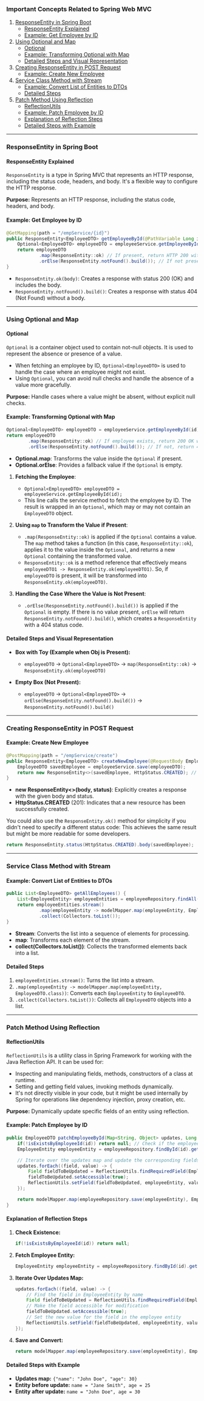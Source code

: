 ### Important Concepts Related to Spring Web MVC

1. [ResponseEntity in Spring Boot](#responseentity-in-spring-boot)
    - [ResponseEntity Explained](#responseentity-explained)
    - [Example: Get Employee by ID](#example-get-employee-by-id)
2. [Using Optional and Map](#using-optional-and-map)
    - [Optional](#optional)
    - [Example: Transforming Optional with Map](#example-transforming-optional-with-map)
    - [Detailed Steps and Visual Representation](#detailed-steps-and-visual-representation)
3. [Creating ResponseEntity in POST Request](#creating-responseentity-in-post-request)
    - [Example: Create New Employee](#example-create-new-employee)
4. [Service Class Method with Stream](#service-class-method-with-stream)
    - [Example: Convert List of Entities to DTOs](#example-convert-list-of-entities-to-dtos)
    - [Detailed Steps](#detailed-steps)
5. [Patch Method Using Reflection](#patch-method-using-reflection)
    - [ReflectionUtils](#reflectionutils)
    - [Example: Patch Employee by ID](#example-patch-employee-by-id)
    - [Explanation of Reflection Steps](#explanation-of-reflection-steps)
    - [Detailed Steps with Example](#detailed-steps-with-example)

---

### ResponseEntity in Spring Boot

#### ResponseEntity Explained

`ResponseEntity` is a type in Spring MVC that represents an HTTP response, including the status code, headers, and body. It's a flexible way to configure the HTTP response. 

**Purpose:** Represents an HTTP response, including the status code, headers, and body.

#### Example: Get Employee by ID
```java
@GetMapping(path = "/empService/{id}")
public ResponseEntity<EmployeeDTO> getEmployeeById(@PathVariable Long id) {
    Optional<EmployeeDTO> employeeDTO = employeeService.getEmployeeById(id);
    return employeeDTO
            .map(ResponseEntity::ok) // If present, return HTTP 200 with employee data
            .orElse(ResponseEntity.notFound().build()); // If not present, return HTTP 404
}
```

- `ResponseEntity.ok(body)`: Creates a response with status 200 (OK) and includes the body.
- `ResponseEntity.notFound().build()`: Creates a response with status 404 (Not Found) without a body.

---

### Using Optional and Map

#### Optional

`Optional` is a container object used to contain not-null objects. It is used to represent the absence or presence of a value. 

- When fetching an employee by ID, `Optional<EmployeeDTO>` is used to handle the case where an employee might not exist.
- Using `Optional`, you can avoid null checks and handle the absence of a value more gracefully.

**Purpose:** Handle cases where a value might be absent, without explicit null checks.

#### Example: Transforming Optional with Map
```java
Optional<EmployeeDTO> employeeDTO = employeeService.getEmployeeById(id);
return employeeDTO
        .map(ResponseEntity::ok) // If employee exists, return 200 OK with employee data
        .orElse(ResponseEntity.notFound().build()); // If not, return 404 Not Found
```

- **Optional.map**: Transforms the value inside the `Optional` if present.
- **Optional.orElse**: Provides a fallback value if the `Optional` is empty.

1. **Fetching the Employee**: 
   - `Optional<EmployeeDTO> employeeDTO = employeeService.getEmployeeById(id);`
   - This line calls the service method to fetch the employee by ID. The result is wrapped in an `Optional`, which may or may not contain an `EmployeeDTO` object.

2. **Using `map` to Transform the Value if Present**:
   - `.map(ResponseEntity::ok)` is applied if the `Optional` contains a value. The `map` method takes a function (in this case, `ResponseEntity::ok`), applies it to the value inside the `Optional`, and returns a new `Optional` containing the transformed value.
   - `ResponseEntity::ok` is a method reference that effectively means `employeeDTO1 -> ResponseEntity.ok(employeeDTO1)`. So, if `employeeDTO` is present, it will be transformed into `ResponseEntity.ok(employeeDTO)`.

3. **Handling the Case Where the Value is Not Present**:
   - `.orElse(ResponseEntity.notFound().build())` is applied if the `Optional` is empty. If there is no value present, `orElse` will return `ResponseEntity.notFound().build()`, which creates a `ResponseEntity` with a 404 status code.

#### Detailed Steps and Visual Representation 

- **Box with Toy (Example when Obj is Present):**
  - `employeeDTO` -> `Optional<EmployeeDTO>` -> `map(ResponseEntity::ok)` -> `ResponseEntity.ok(employeeDTO)`

- **Empty Box (Not Present):**
  - `employeeDTO` -> `Optional<EmployeeDTO>` -> `orElse(ResponseEntity.notFound().build())` -> `ResponseEntity.notFound().build()`

---

### Creating ResponseEntity in POST Request

#### Example: Create New Employee
```java
@PostMapping(path = "/empService/create")
public ResponseEntity<EmployeeDTO> createNewEmployee(@RequestBody EmployeeDTO employeeDTO) {
    EmployeeDTO savedEmployee = employeeService.save(employeeDTO);
    return new ResponseEntity<>(savedEmployee, HttpStatus.CREATED); // Return 201 Created with the saved employee
}
```

- **new ResponseEntity<>(body, status)**: Explicitly creates a response with the given body and status.
- **HttpStatus.CREATED** (201): Indicates that a new resource has been successfully created.

You could also use the `ResponseEntity.ok()` method for simplicity if you didn't need to specify a different status code:
This achieves the same result but might be more readable for some developers.

```java
return ResponseEntity.status(HttpStatus.CREATED).body(savedEmployee);
```

---

### Service Class Method with Stream

#### Example: Convert List of Entities to DTOs
```java
public List<EmployeeDTO> getAllEmployees() {
    List<EmployeeEntity> employeeEntities = employeeRepository.findAll();
    return employeeEntities.stream()
            .map(employeeEntity -> modelMapper.map(employeeEntity, EmployeeDTO.class))
            .collect(Collectors.toList());
}
```

- **Stream**: Converts the list into a sequence of elements for processing.
- **map**: Transforms each element of the stream.
- **collect(Collectors.toList())**: Collects the transformed elements back into a list.

#### Detailed Steps
1. `employeeEntities.stream()`: Turns the list into a stream.
2. `.map(employeeEntity -> modelMapper.map(employeeEntity, EmployeeDTO.class))`: Converts each `EmployeeEntity` to `EmployeeDTO`.
3. `.collect(Collectors.toList())`: Collects all `EmployeeDTO` objects into a list.

---

### Patch Method Using Reflection

#### ReflectionUtils

`ReflectionUtils` is a utility class in Spring Framework for working with the Java Reflection API. It can be used for:

- Inspecting and manipulating fields, methods, constructors of a class at runtime.
- Setting and getting field values, invoking methods dynamically.
- It's not directly visible in your code, but it might be used internally by Spring for operations like dependency injection, proxy creation, etc.

**Purpose:** Dynamically update specific fields of an entity using reflection.

#### Example: Patch Employee by ID
```java
public EmployeeDTO patchEmployeeById(Map<String, Object> updates, Long id) {
    if(!isExistsByEmployeeId(id)) return null; // Check if the employee exists
    EmployeeEntity employeeEntity = employeeRepository.findById(id).get(); // Fetch the employee

    // Iterate over the updates map and update the corresponding fields in the employee entity
    updates.forEach((field, value) -> {
        Field fieldToBeUpdated = ReflectionUtils.findRequiredField(EmployeeEntity.class, field);
        fieldToBeUpdated.setAccessible(true);
        ReflectionUtils.setField(fieldToBeUpdated, employeeEntity, value);
    });

    return modelMapper.map(employeeRepository.save(employeeEntity), EmployeeDTO.class); // Save and convert to DTO
}
```

#### Explanation of Reflection Steps
1. **Check Existence:**
   ```java
   if(!isExistsByEmployeeId(id)) return null;
   ```

2. **Fetch Employee Entity:**
   ```java
   EmployeeEntity employeeEntity = employeeRepository.findById(id).get();
   ```

3. **Iterate Over Updates Map:**
   ```java
   updates.forEach((field, value) -> {
       // Find the field in EmployeeEntity by name
       Field fieldToBeUpdated = ReflectionUtils.findRequiredField(EmployeeEntity.class, field);
       // Make the field accessible for modification
       fieldToBeUpdated.setAccessible(true);
       // Set the new value for the field in the employee entity
       ReflectionUtils.setField(fieldToBeUpdated, employeeEntity, value);
   });
   ```

4. **Save and Convert:**
   ```java
   return modelMapper.map(employeeRepository.save(employeeEntity), EmployeeDTO.class);
   ```

#### Detailed Steps with Example
- **Updates map:** `{"name": "John Doe", "age": 30}`
- **Entity before update:** `name = "Jane Smith", age = 25`
- **Entity after update:** `name = "John Doe", age = 30`
